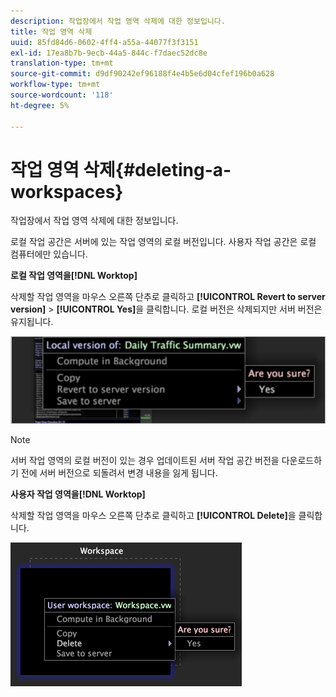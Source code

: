 ```yaml
---
description: 작업장에서 작업 영역 삭제에 대한 정보입니다.
title: 작업 영역 삭제
uuid: 85fd84d6-0602-4ff4-a55a-44077f3f3151
exl-id: 17ea8b7b-9ecb-44a5-844c-f7daec52dc8e
translation-type: tm+mt
source-git-commit: d9df90242ef96188f4e4b5e6d04cfef196b0a628
workflow-type: tm+mt
source-wordcount: '118'
ht-degree: 5%

---
```


# 작업 영역 삭제{#deleting-a-workspaces}

작업장에서 작업 영역 삭제에 대한 정보입니다.

로컬 작업 공간은 서버에 있는 작업 영역의 로컬 버전입니다. 사용자 작업 공간은 로컬 컴퓨터에만 있습니다.

**로컬 작업 영역을[!DNL Worktop]**

삭제할 작업 영역을 마우스 오른쪽 단추로 클릭하고 **[!UICONTROL Revert to server version]** > **[!UICONTROL Yes]**&#x200B;을 클릭합니다. 로컬 버전은 삭제되지만 서버 버전은 유지됩니다.

![](assets/client-del.png)

>[!NOTE]
>
>서버 작업 영역의 로컬 버전이 있는 경우 업데이트된 서버 작업 공간 버전을 다운로드하기 전에 서버 버전으로 되돌려서 변경 내용을 잃게 됩니다.

**사용자 작업 영역을[!DNL Worktop]**

삭제할 작업 영역을 마우스 오른쪽 단추로 클릭하고 **[!UICONTROL Delete]**&#x200B;을 클릭합니다.

![](assets/mnu_workspaceManager_Deletewksp.png)
